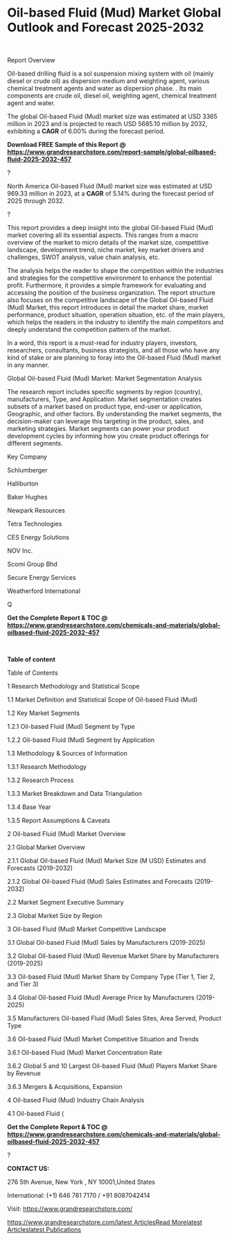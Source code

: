 <h1>Oil-based Fluid (Mud) Market Global Outlook and Forecast 2025-2032</h1><br/><p>Report Overview</p>
 
 
 
 <p>Oil-based drilling fluid is a sol suspension mixing system with oil (mainly diesel or crude oil) as dispersion medium and weighting agent, various chemical treatment agents and water as dispersion phase. . Its main components are crude oil, diesel oil, weighting agent, chemical treatment agent and water.</p>
 
 
 
 <p>The global Oil-based Fluid (Mud) market size was estimated at USD 3365 million in 2023 and is projected to reach USD 5685.10 million by 2032, exhibiting a <strong>CAGR</strong> of 6.00% during the forecast period.</p>
 
 
 
 <div><b>Download FREE Sample of this Report @ <a href="https://www.grandresearchstore.com/report-sample/global-oilbased-fluid-2025-2032-457">https://www.grandresearchstore.com/report-sample/global-oilbased-fluid-2025-2032-457</a></b></div>
 
 
 
 <p>? </p>
 
 
 
 <p>North America Oil-based Fluid (Mud) market size was estimated at USD 969.33 million in 2023, at a <strong>CAGR</strong> of 5.14% during the forecast period of 2025 through 2032.</p>
 
 
 
 <p>? </p>
 
 
 
 <p>This report provides a deep insight into the global Oil-based Fluid (Mud) market covering all its essential aspects. This ranges from a macro overview of the market to micro details of the market size, competitive landscape, development trend, niche market, key market drivers and challenges, SWOT analysis, value chain analysis, etc.</p>
 
 
 
 <p>The analysis helps the reader to shape the competition within the industries and strategies for the competitive environment to enhance the potential profit. Furthermore, it provides a simple framework for evaluating and accessing the position of the business organization. The report structure also focuses on the competitive landscape of the Global Oil-based Fluid (Mud) Market, this report introduces in detail the market share, market performance, product situation, operation situation, etc. of the main players, which helps the readers in the industry to identify the main competitors and deeply understand the competition pattern of the market.</p>
 
 
 
 <p>In a word, this report is a must-read for industry players, investors, researchers, consultants, business strategists, and all those who have any kind of stake or are planning to foray into the Oil-based Fluid (Mud) market in any manner.</p>
 
 
 
 <p>Global Oil-based Fluid (Mud) Market: Market Segmentation Analysis</p>
 
 
 
 <p>The research report includes specific segments by region (country), manufacturers, Type, and Application. Market segmentation creates subsets of a market based on product type, end-user or application, Geographic, and other factors. By understanding the market segments, the decision-maker can leverage this targeting in the product, sales, and marketing strategies. Market segments can power your product development cycles by informing how you create product offerings for different segments.</p>
 
 
 
 <p>Key Company</p>
 
 
 
 <p>Schlumberger</p>
 
 
 
 <p>Halliburton</p>
 
 
 
 <p>Baker Hughes</p>
 
 
 
 <p>Newpark Resources</p>
 
 
 
 <p>Tetra Technologies</p>
 
 
 
 <p>CES Energy Solutions</p>
 
 
 
 <p>NOV Inc.</p>
 
 
 
 <p>Scomi Group Bhd</p>
 
 
 
 <p>Secure Energy Services</p>
 
 
 
 <p>Weatherford International</p>
 
 
 
 <p>Q</p>
 
 
 
 <div><b>Get the Complete Report & TOC @ <a href="https://www.grandresearchstore.com/chemicals-and-materials/global-oilbased-fluid-2025-2032-457">https://www.grandresearchstore.com/chemicals-and-materials/global-oilbased-fluid-2025-2032-457</a></b></div>
 
 
 
 <p><br />
 
 <b>Table of content</b></p>
 
 
 
 <p>Table of Contents<br />
 
 1 Research Methodology and Statistical Scope<br />
 
 1.1 Market Definition and Statistical Scope of Oil-based Fluid (Mud)<br />
 
 1.2 Key Market Segments<br />
 
 1.2.1 Oil-based Fluid (Mud) Segment by Type<br />
 
 1.2.2 Oil-based Fluid (Mud) Segment by Application<br />
 
 1.3 Methodology & Sources of Information<br />
 
 1.3.1 Research Methodology<br />
 
 1.3.2 Research Process<br />
 
 1.3.3 Market Breakdown and Data Triangulation<br />
 
 1.3.4 Base Year<br />
 
 1.3.5 Report Assumptions & Caveats<br />
 
 2 Oil-based Fluid (Mud) Market Overview<br />
 
 2.1 Global Market Overview<br />
 
 2.1.1 Global Oil-based Fluid (Mud) Market Size (M USD) Estimates and Forecasts (2019-2032)<br />
 
 2.1.2 Global Oil-based Fluid (Mud) Sales Estimates and Forecasts (2019-2032)<br />
 
 2.2 Market Segment Executive Summary<br />
 
 2.3 Global Market Size by Region<br />
 
 3 Oil-based Fluid (Mud) Market Competitive Landscape<br />
 
 3.1 Global Oil-based Fluid (Mud) Sales by Manufacturers (2019-2025)<br />
 
 3.2 Global Oil-based Fluid (Mud) Revenue Market Share by Manufacturers (2019-2025)<br />
 
 3.3 Oil-based Fluid (Mud) Market Share by Company Type (Tier 1, Tier 2, and Tier 3)<br />
 
 3.4 Global Oil-based Fluid (Mud) Average Price by Manufacturers (2019-2025)<br />
 
 3.5 Manufacturers Oil-based Fluid (Mud) Sales Sites, Area Served, Product Type<br />
 
 3.6 Oil-based Fluid (Mud) Market Competitive Situation and Trends<br />
 
 3.6.1 Oil-based Fluid (Mud) Market Concentration Rate<br />
 
 3.6.2 Global 5 and 10 Largest Oil-based Fluid (Mud) Players Market Share by Revenue<br />
 
 3.6.3 Mergers & Acquisitions, Expansion<br />
 
 4 Oil-based Fluid (Mud) Industry Chain Analysis<br />
 
 4.1 Oil-based Fluid (</p>
 
 
 
 <div><b>Get the Complete Report & TOC @ <a href="https://www.grandresearchstore.com/chemicals-and-materials/global-oilbased-fluid-2025-2032-457">https://www.grandresearchstore.com/chemicals-and-materials/global-oilbased-fluid-2025-2032-457</a></b></div>
 
 
 
 <p>? </p>
 
 
 
 <p><b>CONTACT US:</b><br />
 
 276 5th Avenue, New York , NY 10001,United States<br />
 
 International: (+1) 646 781 7170 / +91 8087042414<br />
 
 Visit: <a href="https://www.grandresearchstore.com/">https://www.grandresearchstore.com/</a><br />
 
 <a href="https://gyeongbokgung.com">https://www.grandresearchstore.com/</a><a href="https://hallyeomaritime.com">latest Articles</a><a href="https://jingwansa.com">Read More</a><a href="https://nguoiviet.jp/">latest Articles</a><a href="https://www.intelmarketresearch.com/">latest Publications</a></p>